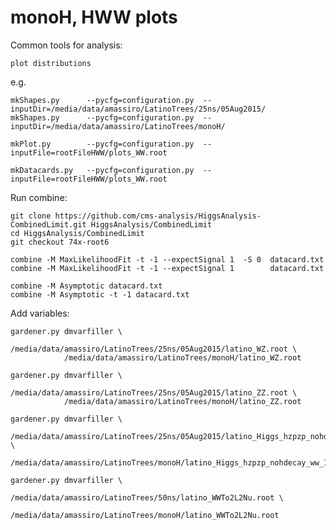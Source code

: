 monoH, HWW plots
==============

Common tools for analysis:

    plot distributions


e.g.

    mkShapes.py      --pycfg=configuration.py  --inputDir=/media/data/amassiro/LatinoTrees/25ns/05Aug2015/
    mkShapes.py      --pycfg=configuration.py  --inputDir=/media/data/amassiro/LatinoTrees/monoH/
    
    mkPlot.py        --pycfg=configuration.py  --inputFile=rootFileHWW/plots_WW.root
    
    mkDatacards.py   --pycfg=configuration.py  --inputFile=rootFileHWW/plots_WW.root
    
Run combine:

    git clone https://github.com/cms-analysis/HiggsAnalysis-CombinedLimit.git HiggsAnalysis/CombinedLimit
    cd HiggsAnalysis/CombinedLimit
    git checkout 74x-root6

    combine -M MaxLikelihoodFit -t -1 --expectSignal 1  -S 0  datacard.txt 
    combine -M MaxLikelihoodFit -t -1 --expectSignal 1        datacard.txt 

    combine -M Asymptotic datacard.txt
    combine -M Asymptotic -t -1 datacard.txt
    
    
Add variables:

    gardener.py dmvarfiller \
                /media/data/amassiro/LatinoTrees/25ns/05Aug2015/latino_WZ.root \
                /media/data/amassiro/LatinoTrees/monoH/latino_WZ.root

    gardener.py dmvarfiller \
                /media/data/amassiro/LatinoTrees/25ns/05Aug2015/latino_ZZ.root \
                /media/data/amassiro/LatinoTrees/monoH/latino_ZZ.root

    gardener.py dmvarfiller \
                /media/data/amassiro/LatinoTrees/25ns/05Aug2015/latino_Higgs_hzpzp_nohdecay_ww_1000GeV.root \
                /media/data/amassiro/LatinoTrees/monoH/latino_Higgs_hzpzp_nohdecay_ww_1000GeV.root

    gardener.py dmvarfiller \
                /media/data/amassiro/LatinoTrees/50ns/latino_WWTo2L2Nu.root \
                /media/data/amassiro/LatinoTrees/monoH/latino_WWTo2L2Nu.root
                